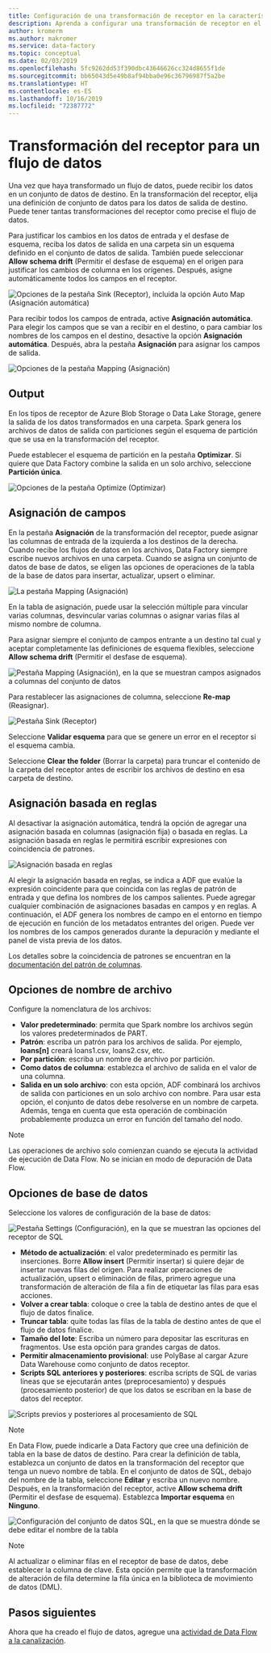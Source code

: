 ```yaml
---
title: Configuración de una transformación de receptor en la característica de flujo de datos de asignación de Azure Data Factory
description: Aprenda a configurar una transformación de receptor en el flujo de datos de asignación.
author: kromerm
ms.author: makromer
ms.service: data-factory
ms.topic: conceptual
ms.date: 02/03/2019
ms.openlocfilehash: 5fc9262dd53f390dbc43646626cc324d8655f1de
ms.sourcegitcommit: bb65043d5e49b8af94bba0e96c36796987f5a2be
ms.translationtype: HT
ms.contentlocale: es-ES
ms.lasthandoff: 10/16/2019
ms.locfileid: "72387772"
---
```

# <a name="sink-transformation-for-a-data-flow"></a>Transformación del receptor para un flujo de datos



Una vez que haya transformado un flujo de datos, puede recibir los datos en un conjunto de datos de destino. En la transformación del receptor, elija una definición de conjunto de datos para los datos de salida de destino. Puede tener tantas transformaciones del receptor como precise el flujo de datos.

Para justificar los cambios en los datos de entrada y el desfase de esquema, reciba los datos de salida en una carpeta sin un esquema definido en el conjunto de datos de salida. También puede seleccionar **Allow schema drift** (Permitir el desfase de esquema) en el origen para justificar los cambios de columna en los orígenes. Después, asigne automáticamente todos los campos en el receptor.

![Opciones de la pestaña Sink (Receptor), incluida la opción Auto Map (Asignación automática)](media/data-flow/sink1.png "receptor 1")

Para recibir todos los campos de entrada, active **Asignación automática**. Para elegir los campos que se van a recibir en el destino, o para cambiar los nombres de los campos en el destino, desactive la opción **Asignación automática**. Después, abra la pestaña **Asignación** para asignar los campos de salida.

![Opciones de la pestaña Mapping (Asignación)](media/data-flow/sink2.png "receptor 2")

## <a name="output"></a>Output 
En los tipos de receptor de Azure Blob Storage o Data Lake Storage, genere la salida de los datos transformados en una carpeta. Spark genera los archivos de datos de salida con particiones según el esquema de partición que se usa en la transformación del receptor. 

Puede establecer el esquema de partición en la pestaña **Optimizar**. Si quiere que Data Factory combine la salida en un solo archivo, seleccione **Partición única**.

![Opciones de la pestaña Optimize (Optimizar)](media/data-flow/opt001.png "opciones de receptor")

## <a name="field-mapping"></a>Asignación de campos
En la pestaña **Asignación** de la transformación del receptor, puede asignar las columnas de entrada de la izquierda a los destinos de la derecha. Cuando recibe los flujos de datos en los archivos, Data Factory siempre escribe nuevos archivos en una carpeta. Cuando se asigna un conjunto de datos de base de datos, se eligen las opciones de operaciones de la tabla de la base de datos para insertar, actualizar, upsert o eliminar.

![La pestaña Mapping (Asignación)](media/data-flow/sink2.png "Receptores")

En la tabla de asignación, puede usar la selección múltiple para vincular varias columnas, desvincular varias columnas o asignar varias filas al mismo nombre de columna.

Para asignar siempre el conjunto de campos entrante a un destino tal cual y aceptar completamente las definiciones de esquema flexibles, seleccione **Allow schema drift** (Permitir el desfase de esquema).

![Pestaña Mapping (Asignación), en la que se muestran campos asignados a columnas del conjunto de datos](media/data-flow/multi1.png "varias opciones")

Para restablecer las asignaciones de columna, seleccione **Re-map** (Reasignar).

![Pestaña Sink (Receptor)](media/data-flow/sink1.png "Receptor uno")

Seleccione **Validar esquema** para que se genere un error en el receptor si el esquema cambia.

Seleccione **Clear the folder** (Borrar la carpeta) para truncar el contenido de la carpeta del receptor antes de escribir los archivos de destino en esa carpeta de destino.

## <a name="rule-based-mapping"></a>Asignación basada en reglas
Al desactivar la asignación automática, tendrá la opción de agregar una asignación basada en columnas (asignación fija) o basada en reglas. La asignación basada en reglas le permitirá escribir expresiones con coincidencia de patrones. 

![Asignación basada en reglas](media/data-flow/rules4.png "Asignación basada en reglas")

Al elegir la asignación basada en reglas, se indica a ADF que evalúe la expresión coincidente para que coincida con las reglas de patrón de entrada y que defina los nombres de los campos salientes. Puede agregar cualquier combinación de asignaciones basadas en campos y en reglas. A continuación, el ADF genera los nombres de campo en el entorno en tiempo de ejecución en función de los metadatos entrantes del origen. Puede ver los nombres de los campos generados durante la depuración y mediante el panel de vista previa de los datos.

Los detalles sobre la coincidencia de patrones se encuentran en la [documentación del patrón de columnas](concepts-data-flow-column-pattern.md).

## <a name="file-name-options"></a>Opciones de nombre de archivo

Configure la nomenclatura de los archivos: 

   * **Valor predeterminado**: permita que Spark nombre los archivos según los valores predeterminados de PART.
   * **Patrón**: escriba un patrón para los archivos de salida. Por ejemplo, **loans[n]** creará loans1.csv, loans2.csv, etc.
   * **Por partición**: escriba un nombre de archivo por partición.
   * **Como datos de columna**: establezca el archivo de salida en el valor de una columna.
   * **Salida en un solo archivo**: con esta opción, ADF combinará los archivos de salida con particiones en un solo archivo con nombre. Para usar esta opción, el conjunto de datos debe resolverse en un nombre de carpeta. Además, tenga en cuenta que esta operación de combinación probablemente produzca un error en función del tamaño del nodo.

> [!NOTE]
> Las operaciones de archivo solo comienzan cuando se ejecuta la actividad de ejecución de Data Flow. No se inician en modo de depuración de Data Flow.

## <a name="database-options"></a>Opciones de base de datos

Seleccione los valores de configuración de la base de datos:

![Pestaña Settings (Configuración), en la que se muestran las opciones del receptor de SQL](media/data-flow/alter-row2.png "Opciones SQL")

* **Método de actualización**: el valor predeterminado es permitir las inserciones. Borre **Allow insert** (Permitir insertar) si quiere dejar de insertar nuevas filas del origen. Para realizar operaciones de actualización, upsert o eliminación de filas, primero agregue una transformación de alteración de fila a fin de etiquetar las filas para esas acciones. 
* **Volver a crear tabla**: coloque o cree la tabla de destino antes de que el flujo de datos finalice.
* **Truncar tabla**: quite todas las filas de la tabla de destino antes de que el flujo de datos finalice.
* **Tamaño del lote**: Escriba un número para depositar las escrituras en fragmentos. Use esta opción para grandes cargas de datos. 
* **Permitir almacenamiento provisional**: use PolyBase al cargar Azure Data Warehouse como conjunto de datos receptor.
* **Scripts SQL anteriores y posteriores**: escriba scripts de SQL de varias líneas que se ejecutarán antes (preprocesamiento) y después (procesamiento posterior) de que los datos se escriban en la base de datos del receptor.

![Scripts previos y posteriores al procesamiento de SQL](media/data-flow/prepost1.png "Scripts de procesamiento SQL")

> [!NOTE]
> En Data Flow, puede indicarle a Data Factory que cree una definición de tabla en la base de datos de destino. Para crear la definición de tabla, establezca un conjunto de datos en la transformación del receptor que tenga un nuevo nombre de tabla. En el conjunto de datos de SQL, debajo del nombre de la tabla, seleccione **Editar** y escriba un nuevo nombre. Después, en la transformación del receptor, active **Allow schema drift** (Permitir el desfase de esquema). Establezca **Importar esquema** en **Ninguno**.

![Configuración del conjunto de datos SQL, en la que se muestra dónde se debe editar el nombre de la tabla](media/data-flow/dataset2.png "Esquema SQL")

> [!NOTE]
> Al actualizar o eliminar filas en el receptor de base de datos, debe establecer la columna de clave. Esta opción permite que la transformación de alteración de fila determine la fila única en la biblioteca de movimiento de datos (DML).

## <a name="next-steps"></a>Pasos siguientes
Ahora que ha creado el flujo de datos, agregue una [actividad de Data Flow a la canalización](concepts-data-flow-overview.md).
